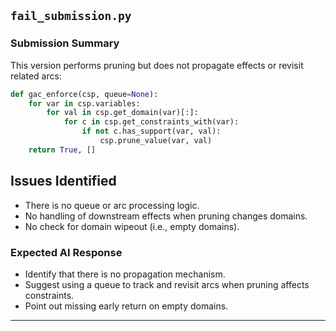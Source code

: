 ## `fail_submission.py`

### Submission Summary

This version performs pruning but does not propagate effects or revisit related arcs:

```python
def gac_enforce(csp, queue=None):
    for var in csp.variables:
        for val in csp.get_domain(var)[:]:
            for c in csp.get_constraints_with(var):
                if not c.has_support(var, val):
                    csp.prune_value(var, val)
    return True, []
```
## Issues Identified

- There is no queue or arc processing logic.
- No handling of downstream effects when pruning changes domains.
- No check for domain wipeout (i.e., empty domains).

### Expected AI Response

- Identify that there is no propagation mechanism.
- Suggest using a queue to track and revisit arcs when pruning affects constraints.
- Point out missing early return on empty domains.

---
